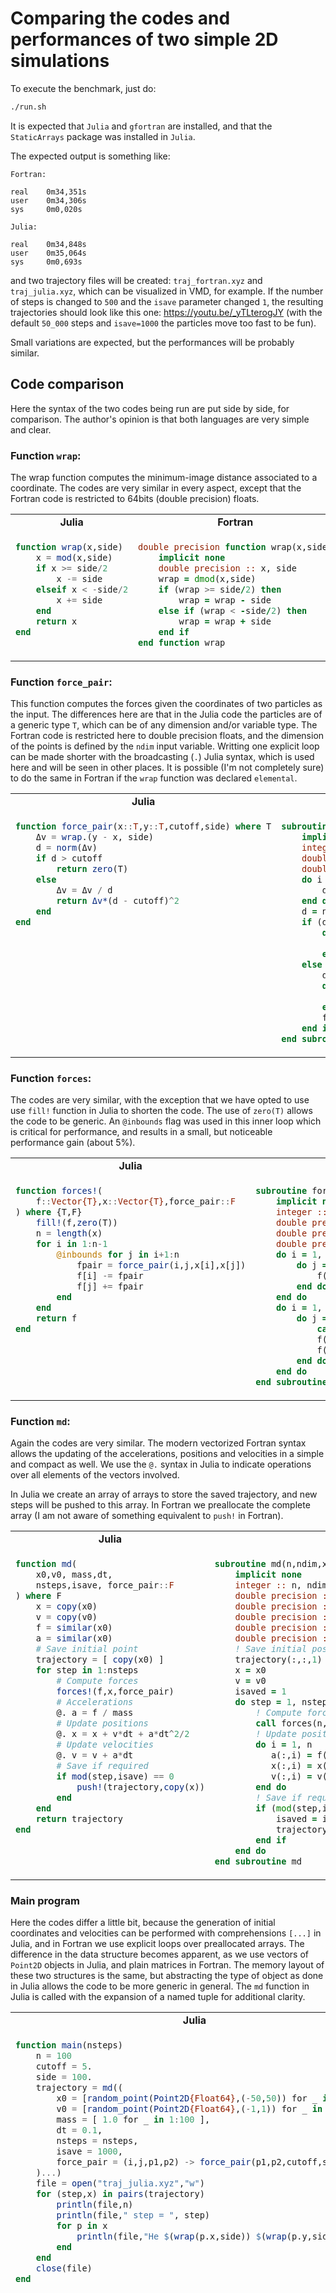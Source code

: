 # Comparing the codes and performances of two simple 2D simulations

To execute the benchmark, just do:
```bash
./run.sh
```

It is expected that `Julia` and `gfortran` are installed, and that the `StaticArrays` package
was installed in `Julia`.  

The expected output is something like:
```
Fortran:

real    0m34,351s
user    0m34,306s
sys     0m0,020s

Julia:

real    0m34,848s
user    0m35,064s
sys     0m0,693s
```

and two trajectory files will be created: `traj_fortran.xyz` and `traj_julia.xyz`, which can be visualized in VMD, for example. If the number of steps is changed to `500` and the `isave` parameter changed `1`, the resulting trajectories should look like this one: https://youtu.be/_yTLterogJY (with the default `50_000` steps and `isave=1000` the particles move too fast to be fun).

Small variations are expected, but the performances will be probably similar. 

## Code comparison

Here the syntax of the two codes being run are put side by side, for comparison. The author's opinion is that both languages are very simple and clear. 

### Function `wrap`:

The wrap function computes the minimum-image distance associated to a coordinate. The codes are very similar in every aspect, except that the Fortran code is restricted to 64bits (double precision) floats.

<table width=100%>
<tr><td align=center><b>Julia</b></td><td align=center><b>Fortran</b></td></tr>
<tr>
<td valign=top>

```julia
function wrap(x,side)
    x = mod(x,side)
    if x >= side/2
        x -= side
    elseif x < -side/2
        x += side
    end
    return x
end  
```

</td>
<td valign=top>

```fortran
double precision function wrap(x,side)
    implicit none
    double precision :: x, side
    wrap = dmod(x,side)
    if (wrap >= side/2) then
        wrap = wrap - side
    else if (wrap < -side/2) then
        wrap = wrap + side
    end if
end function wrap
```

</td>
</tr>
</table>

### Function `force_pair`:

This function computes the forces given the coordinates of two particles as the input. The differences here are that in the Julia code the particles are of a generic type `T`, which can be of any dimension and/or variable type. The Fortran code is restricted here to double precision floats, and the dimension of the points is defined by the `ndim` input variable. Writting one explicit loop can be made shorter with the broadcasting (`.`) Julia syntax, which is used here and will be seen in other places. It is possible (I'm not completely sure) to do the same in Fortran if the `wrap` function was declared `elemental`.

<table width=100%>
<tr><td align=center><b>Julia</b></td><td align=center><b>Fortran</b></td></tr>
<tr>
<td valign=top>

```julia
function force_pair(x::T,y::T,cutoff,side) where T
    Δv = wrap.(y - x, side)
    d = norm(Δv)
    if d > cutoff
        return zero(T)
    else
        Δv = Δv / d
        return Δv*(d - cutoff)^2
    end
end
```

</td>
<td valign=top>

```fortran
subroutine force_pair(ndim,fpair,x,y,cutoff,side)
    implicit none
    integer :: i, ndim
    double precision :: fpair(ndim), wrap, d, norm
    double precision :: x(ndim), y(ndim), cutoff, side, dv(ndim)
    do i = 1, ndim
        dv(i) = wrap(y(i) - x(i), side)
    end do
    d = norm(ndim,dv)
    if (d > cutoff) then
        do i = 1, ndim
            fpair(i) = 0.d0
        end do
    else
        dv = dv / d
        do i = 1, ndim
           dv(i) = (dv(i)/d)*(d-cutoff)**2
        end do
        fpair = dv
    end if
end subroutine force_pair
```

</td>
</tr>
</table>

### Function `forces`:

The codes are very similar, with the exception that we have opted to use use `fill!` function in Julia to shorten the code. The use of `zero(T)` allows the code to be generic. An `@inbounds` flag was used in this inner loop which is critical for performance, and results in a small, but noticeable performance gain (about 5%).  

<table width=100%>
<tr><td align=center><b>Julia</b></td><td align=center><b>Fortran</b></td></tr>
<tr>
<td valign=top>

```julia
function forces!(
    f::Vector{T},x::Vector{T},force_pair::F
) where {T,F}
    fill!(f,zero(T))
    n = length(x)
    for i in 1:n-1
        @inbounds for j in i+1:n
            fpair = force_pair(i,j,x[i],x[j])
            f[i] -= fpair
            f[j] += fpair
        end
    end
    return f
end
```

</td>
<td valign=top>

```fortran
subroutine forces(n,ndim,f,x,cutoff,side)
    implicit none
    integer :: n, ndim, i, j
    double precision :: f(ndim,n), x(ndim,n)
    double precision :: fpair(ndim)
    double precision :: cutoff, side
    do i = 1, n
        do j = 1, ndim
            f(j,i) = 0.d0
        end do
    end do
    do i = 1, n-1
        do j = i+1, n
            call force_pair(ndim,fpair,x(:,i),x(:,j),cutoff,side)
            f(:,i) = f(:,i) - fpair
            f(:,j) = f(:,j) + fpair
        end do
    end do
end subroutine forces
```

</td>
</tr>
</table>

### Function `md`:

Again the codes are very similar. The modern vectorized Fortran syntax allows the updating of the accelerations, positions and velocities in a simple and compact as well. We use the `@.`  syntax in Julia to indicate operations over all elements of the vectors involved. 

In Julia we create an array of arrays to store the saved trajectory, and new steps will be pushed to this array. In Fortran we preallocate the complete array (I am not aware of something equivalent to `push!` in Fortran).

<table width=100%>
<tr><td align=center><b>Julia</b></td><td align=center><b>Fortran</b></td></tr>
<tr>
<td valign=top>

```julia
function md(
    x0,v0, mass,dt,
    nsteps,isave, force_pair::F
) where F
    x = copy(x0)
    v = copy(v0)
    f = similar(x0)
    a = similar(x0)
    # Save initial point
    trajectory = [ copy(x0) ]
    for step in 1:nsteps
        # Compute forces
        forces!(f,x,force_pair)
        # Accelerations
        @. a = f / mass
        # Update positions
        @. x = x + v*dt + a*dt^2/2
        # Update velocities
        @. v = v + a*dt
        # Save if required
        if mod(step,isave) == 0
            push!(trajectory,copy(x))
        end
    end
    return trajectory
end
```

</td>
<td valign=top>

```fortran
subroutine md(n,ndim,x0,v0,mass,dt,nsteps,isave,trajectory,cutoff,side)
    implicit none
    integer :: n, ndim, i, j, k, step, nsteps, isave, isaved
    double precision :: dt
    double precision :: x0(ndim,n), v0(ndim,n), mass(n)
    double precision :: x(ndim,n), v(ndim,n), f(ndim,n), a(ndim,n)
    double precision :: trajectory(ndim,n,nsteps/isave+1)
    double precision :: cutoff, side
    ! Save initial positions
    trajectory(:,:,1) = x0
    x = x0
    v = v0
    isaved = 1
    do step = 1, nsteps
        ! Compute forces
        call forces(n,ndim,f,x,cutoff,side)
        ! Update positions and velocities 
        do i = 1, n
           a(:,i) = f(:,i) / mass(i)
           x(:,i) = x(:,i) + v(:,i)*dt + a(:,i)*dt**2/2
           v(:,i) = v(:,i) + a(:,i)*dt
        end do
        ! Save if required
        if (mod(step,isave) == 0) then
            isaved = isaved + 1
            trajectory(:,:,isaved) = x
        end if
    end do
end subroutine md
```

</td>
</tr>
</table>


### Main program

Here the codes differ a little bit, because the generation of initial coordinates and velocities can be performed with comprehensions `[...]` in Julia, and in Fortran we use explicit loops over preallocated arrays. The difference in the data structure becomes apparent, as we use vectors of `Point2D` objects in Julia, and plain matrices in Fortran. The memory layout of these two structures is the same, but abstracting the type of object as done in Julia allows the code to be more generic in general. The `md` function in Julia is called with the expansion of a named tuple for additional clarity.  

<table width=100%>
<tr><td align=center><b>Julia</b></td><td align=center><b>Fortran</b></td></tr>
<tr>
<td valign=top>

```julia
function main(nsteps)
    n = 100
    cutoff = 5.
    side = 100.
    trajectory = md((
        x0 = [random_point(Point2D{Float64},(-50,50)) for _ in 1:n ], 
        v0 = [random_point(Point2D{Float64},(-1,1)) for _ in 1:n ], 
        mass = [ 1.0 for _ in 1:100 ],
        dt = 0.1,
        nsteps = nsteps,
        isave = 1000,
        force_pair = (i,j,p1,p2) -> force_pair(p1,p2,cutoff,side)
    )...)
    file = open("traj_julia.xyz","w")
    for (step,x) in pairs(trajectory)
        println(file,n)
        println(file," step = ", step) 
        for p in x
            println(file,"He $(wrap(p.x,side)) $(wrap(p.y,side)) 0.")
        end
    end
    close(file)
end
```

</td>
<td valign=top>

```fortran
program main
    implicit none
    integer, parameter :: n = 100, ndim = 2
    integer :: i, j, k, nsteps, isave
    double precision :: x0(ndim,n), v0(ndim,n), mass(n)
    double precision :: dt
    double precision :: cutoff, side, wrap
    double precision, allocatable :: trajectory(:,:,:)
    double precision :: dble_rand
    ! Initialize positions and velocities
    do i = 1, n
        do j = 1, ndim
            x0(j,i) = -50 + 100*dble_rand()
            v0(j,i) = -1 + 2*dble_rand()
        end do
        mass(i) = 1.d0
    end do
    ! Parameters
    dt = 0.1
    nsteps = 50000
    isave = 1000
    cutoff = 5.
    side = 100.
    allocate(trajectory(ndim,n,nsteps/isave + 1))
    ! Run simulation
    call md(n,ndim,x0,v0,mass,dt,nsteps,isave,trajectory,cutoff,side)
    open(10,file="traj_fortran.xyz")
    k = 0
    do i = 1, nsteps/isave + 1
        k = k + 1
        write(10,*) n
        write(10,*) " step = ", k
        do j = 1, n
            write(10,*) "He", wrap(trajectory(1,j,k),side), wrap(trajectory(2,j,k),side), 0.d0
        end do
    end do
    close(10)
end program main
```

</td>
</tr>
</table>

### Additional code

In the Julia implementation we need to define the `Point2D` data structure, which is set as a subtype of the convenient `FieldVector` structure of the `StaticArrays` package, which allow all arithmetics to work out of the box for this type of point. We use also the `Printf` package to write the coordinates, and import the `norm`  function from `LinearAlgebra` (which is available by default in Julia), although writting a custom `norm` function would be trivial and equilvalent. We also defined a custom function to generate random points, and the code ends with the explicit call to the main function with the desired number of steps. 

On the Fortran side a simple function to return a random number was defined and a function to compute the norm of a vector of the desired dimension was required.

<table width=100%>
<tr><td align=center><b>Julia</b></td><td align=center><b>Fortran</b></td></tr>
<tr>
<td valign=top>

```julia
using StaticArrays
using Printf
using LinearAlgebra: norm

struct Point2D{T} <: FieldVector{2,T}
    x::T
    y::T
end

function random_point(::Type{Point2D{T}},range) where T 
    p = Point2D(
        range[begin] + rand(T)*(range[end]-range[begin]),
        range[begin] + rand(T)*(range[end]-range[begin])
    )
    return p
end

main(50_000)
```

</td>
<td valign=top>

```fortran
double precision function dble_rand()
    call random_number(dble_rand)
end function dble_rand

double precision function norm(ndim,x)
    integer :: ndim
    double precision :: x(ndim)
    norm = 0.d0
    do i = 1, ndim
        norm = norm + x(i)**2
    end do
    norm  = dsqrt(norm)
end function norm
```

</td>
</tr>
</table>

